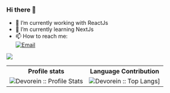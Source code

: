 ### Hi there 👋
- 🔭 I’m currently working with ReactJs
- 🌱 I’m currently learning NextJs
- 📫 How to reach me: <br>
  <a href="mailto:emonsingha209@gmail.com"><img alt="Email" src="https://img.shields.io/badge/Gmail-emonsingha209@gmail.com-red?style=flat&logo=gmail"></a>

![](https://komarev.com/ghpvc/?username=emonsingha209&color=grey&style=for-the-badge)

<p align="center">
   <table>
      <tr>
       <th>Profile stats  </th>
       <th>Language Contribution</th>
     </tr>
      <tr>
       <td><img alt="Devorein :: Profile Stats" src="https://github-readme-stats.vercel.app/api?username=emonsingha209&show_icons=true&theme=tokyonight"> </td>
       <td><img alt="Devorein :: Top Langs]" src="https://github-readme-stats.vercel.app/api/top-langs/?username=emonsingha209&langs_count=10&theme=tokyonight&layout=compact&hide=html"> </td>
     </tr>
   </table>
</p>
